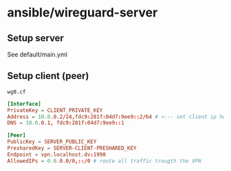 # ansible/wireguard-server

## Setup server

See default/main.yml

## Setup client (peer)

`wg0.cf`
```toml
[Interface]
PrivateKey = CLIENT_PRIVATE_KEY
Address = 10.0.0.2/24,fdc9:281f:04d7:9ee9::2/64 # <--- set client ip here
DNS = 10.0.0.1, fdc9:281f:04d7:9ee9::1

[Peer]
PublicKey = SERVER_PUBLIC_KEY
PresharedKey = SERVER-CLIENT-PRESHARED_KEY
Endpoint = vpn.localhost.dv:1990
AllowedIPs = 0.0.0.0/0,::/0 # route all traffic trougth the VPN
```